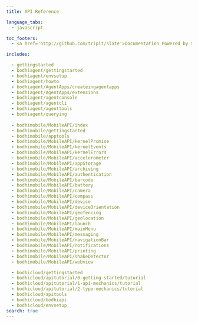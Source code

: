 ```yaml
---
title: API Reference

language_tabs:
  - javascript

toc_footers:
  - <a href='http://github.com/tripit/slate'>Documentation Powered by Slate</a>

includes:

  - gettingstarted
  - bodhiagent/gettingstarted
  - bodhiagent/envsetup
  - bodhiagent/howto
  - bodhiagent/AgentApps/createingagentapps
  - bodhiagent/AgentApps/extensions
  - bodhiagent/agentconsole
  - bodhiagent/agentcli
  - bodhiagent/agenttools
  - bodhiagent/querying
  
  - bodhimobile/MobileAPI/index
  - bodhimobile/gettingstarted
  - bodhimobile/apptools
  - bodhimobile/MobileAPI/kernelPromise
  - bodhimobile/MobileAPI/kernelEvents
  - bodhimobile/MobileAPI/kernelErrors
  - bodhimobile/MobileAPI/accelerometer
  - bodhimobile/MobileAPI/appStorage
  - bodhimobile/MobileAPI/archiving
  - bodhimobile/MobileAPI/authentication
  - bodhimobile/MobileAPI/barcode
  - bodhimobile/MobileAPI/battery
  - bodhimobile/MobileAPI/camera
  - bodhimobile/MobileAPI/compass
  - bodhimobile/MobileAPI/device
  - bodhimobile/MobileAPI/deviceOrientation
  - bodhimobile/MobileAPI/geofencing
  - bodhimobile/MobileAPI/geolocation
  - bodhimobile/MobileAPI/launch
  - bodhimobile/MobileAPI/mainMenu
  - bodhimobile/MobileAPI/messaging
  - bodhimobile/MobileAPI/navigationBar
  - bodhimobile/MobileAPI/notifications
  - bodhimobile/MobileAPI/printing
  - bodhimobile/MobileAPI/shakeDetector
  - bodhimobile/MobileAPI/webview

  - bodhicloud/gettingstarted
  - bodhicloud/apitutorial/0-getting-started/tutorial
  - bodhicloud/apitutorial/1-api-mechanics/tutorial
  - bodhicloud/apitutorial/2-type-mechanics/tutorial
  - bodhicloud/apitools
  - bodhicloud/bodhiapi
  - bodhicloud/envsetup
search: true
---
```

